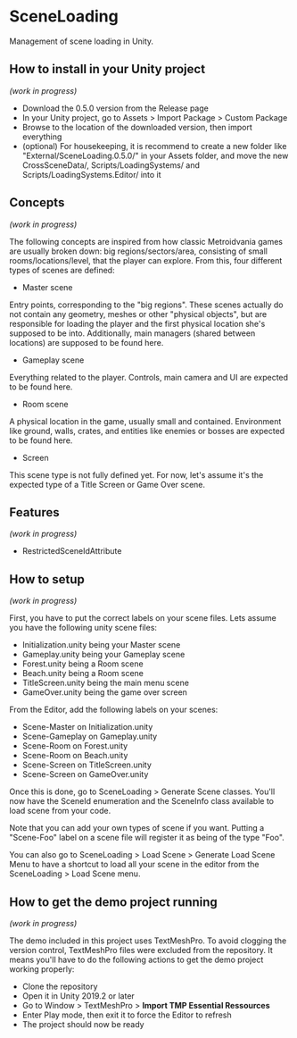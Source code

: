 # SceneLoading
Management of scene loading in Unity.

## How to install in your Unity project
*(work in progress)*

- Download the 0.5.0 version from the Release page
- In your Unity project, go to Assets > Import Package > Custom Package
- Browse to the location of the downloaded version, then import everything
- (optional) For housekeeping, it is recommend to create a new folder like "External/SceneLoading.0.5.0/" in your Assets folder, and move the new CrossSceneData/, Scripts/LoadingSystems/ and Scripts/LoadingSystems.Editor/ into it

## Concepts
*(work in progress)*

The following concepts are inspired from how classic Metroidvania games are usually broken down: big regions/sectors/area, consisting of small rooms/locations/level, that the player can explore. From this, four different types of scenes are defined:
- Master scene

Entry points, corresponding to the "big regions". These scenes actually do not contain any geometry, meshes or other "physical objects", but are responsible for loading the player and the first physical location she's supposed to be into. Additionally, main managers (shared between locations) are supposed to be found here.

- Gameplay scene

Everything related to the player. Controls, main camera and UI are expected to be found here.

- Room scene

A physical location in the game, usually small and contained. Environment like ground, walls, crates, and entities like enemies or bosses are expected to be found here.

- Screen

This scene type is not fully defined yet. For now, let's assume it's the expected type of a Title Screen or Game Over scene.

## Features
*(work in progress)*

- RestrictedSceneIdAttribute


## How to setup
*(work in progress)*

First, you have to put the correct labels on your scene files. Lets assume you have the following unity scene files:
- Initialization.unity being your Master scene
- Gameplay.unity being your Gameplay scene
- Forest.unity being a Room scene
- Beach.unity being a Room scene
- TitleScreen.unity being the main menu scene
- GameOver.unity being the game over screen

From the Editor, add the following labels on your scenes:
- Scene-Master on Initialization.unity
- Scene-Gameplay on Gameplay.unity
- Scene-Room on Forest.unity
- Scene-Room on Beach.unity
- Scene-Screen on TitleScreen.unity
- Scene-Screen on GameOver.unity

Once this is done, go to SceneLoading > Generate Scene classes. You'll now have the SceneId enumeration and the SceneInfo class available to load scene from your code.

Note that you can add your own types of scene if you want. Putting a "Scene-Foo" label on a scene file will register it as being of the type "Foo".

You can also go to SceneLoading > Load Scene > Generate Load Scene Menu to have a shortcut to load all your scene in the editor from the SceneLoading > Load Scene menu.


## How to get the demo project running
*(work in progress)*

The demo included in this project uses TextMeshPro. To avoid clogging the version control, TextMeshPro files were excluded from the repository. 
It means you'll have to do the following actions to get the demo project working properly:
- Clone the repository
- Open it in Unity 2019.2 or later
- Go to Window > TextMeshPro > **Import TMP Essential Ressources**
- Enter Play mode, then exit it to force the Editor to refresh
- The project should now be ready
